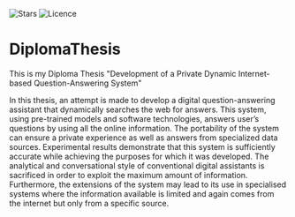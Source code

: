 ![Stars](https://img.shields.io/github/stars/Skapis9999/DiplomaThesis)
![Licence](https://img.shields.io/github/license/Skapis9999/DiplomaThesis)

# DiplomaThesis
This is my Diploma Thesis "Development of a Private Dynamic Internet-based Question-Answering System"

In this thesis, an attempt is made to develop a digital question-answering assistant that dynamically
searches the web for answers. This system, using pre-trained models and software technologies, answers user’s questions by using all the online information. The portability of the system can ensure a private experience as well as answers from specialized data sources.
Experimental results demonstrate that this system is sufficiently accurate while achieving the purposes for which it was developed. The analytical and conversational style of conventional digital assistants is sacrificed in order to exploit the maximum amount of information. Furthermore, the extensions of the system may lead to its use in specialised systems where the information available is limited and again comes from the internet but only from a specific source.


